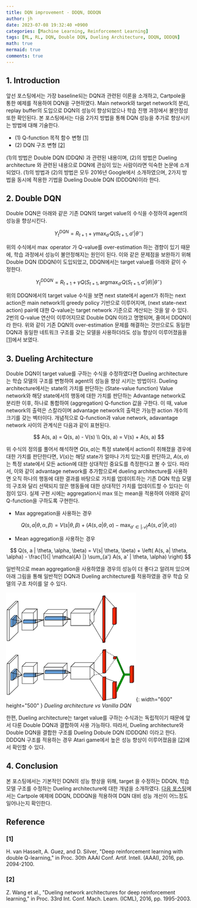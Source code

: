 ```yaml
---
title: DQN improvement - DDQN, DDDQN
author: jh
date: 2023-07-08 19:32:40 +0900
categories: [Machine Learning, Reinforcement Learning]
tags: [ML, RL, DQN, Double DQN, Dueling Architecture, DDQN, DDDQN]
math: true
mermaid: true
comments: true
---
```


## 1. Introduction

앞선 포스팅에서는 가장 baseline되는 DQN과 관련된 이론을 소개하고, Cartpole을 통한 예제를 적용하여 DQN을 구현하였다. 
Main network와 target network의 분리, replay buffer의 도입으로 DQN의 성능이 향상되었으나 학습 진행 과정에서 불안정성 또한 확인된다. 
본 포스팅에서는 다음 2가지 방법을 통해 DQN 성능을 추가로 향상시키는 방법에 대해 기술한다. 

 - (1) Q-function 목적 함수 변형 [[1]](#1)
 - (2) DQN 구조 변형 [[2]](#2)

(1)의 방법은 Double DQN (DDQN) 과 관련된 내용이며, (2)의 방법은 Dueling architecture 와 관련된 내용으로 DQN에 관심이 있는 사람이라면 익숙한 논문에 소개되었다. 
(1)의 방법과 (2)의 방법은 모두 2016년 Google에서 소개하였으며, 2가지 방법을 동시에 적용한 기법을 Dueling Double DQN (DDDQN)이라 한다. 


## 2. Double DQN

Double DQN은 아래와 같은 기존 DQN의 target value의 수식을 수정하여 agent의 성능을 향상시킨다.  

$$
Y_{t}^{DQN} = R_{t+1} + \gamma \max_{a'}Q \left( S_{t+1}, a' | \theta^{-} \right) 
$$

위의 수식에서 $\max$ operator 가 Q-value를 over-estimation 하는 경향이 있기 때문에, 학습 과정에서 성능이 불안정해지는 원인이 된다. 
이와 같은 문제점을 보완하기 위해 Double DQN (DDQN)이 도입되었고, DDQN에서는 target value를 아래와 같이 수정한다. 

$$
Y_{t}^{DDQN} = R_{t+1} + \gamma Q \left( S_{t+1}, \text{arg}\max_{a'} Q ( S_{t+1}, a'| \theta) | \theta^{-} \right) 
$$

위의 DDQN에서의 target value 수식을 보면 next state에서 agent가 취하는 next action은 main network의 greedy policy 기반으로 이루어지며, (next state-next action) pair에 대한 Q-value는 target network 기준으로 계산되는 것을 알 수 있다. 
2번의 Q-value 연산이 이루어지므로 Double DQN 이라고 명명되며, 줄여서 DDQN이라 한다. 
위와 같이 기존 DQN의 over-estimation 문제를 해결하는 것만으로도 동일한 DQN과 동일한 네트워크 구조를 갖는 모델을 사용하더라도 성능 향상이 이루어졌음을 [[1]](#1)에서 보였다.   


## 3. Dueling Architecture 

Double DQN이 target value를 구하는 수식을 수정하였다면 Dueling architecture는 학습 모델의 구조를 변형하여 agent의 성능을 향상 시키는 방법이다. 
Dueling architecture에서는 state의 가치를 판단하는 (State-value function) Value network와 해당 state에서의 행동에 대한 가치를 판단하는 Advantage network로 분리한 이후, 하나로 통합하여 (aggregation) Q-function 값을 구한다. 
이 때, value network의 출력은 스칼라이며 advantage network의 출력은 가능한 action 개수의 크기를 갖는 벡터이다. 
개념적으로 Q-function과 value network, adavantage network 사이의 관계식은 다음과 같이 표현된다. 

$$
    A(s, a) = Q(s, a) - V(s) \\
    Q(s, a) = V(s) + A(s, a)
$$

위 수식의 정의를 풀어서 해석하면 $Q(s, a)$는 특정 state에서 action이 취해졌을 경우에 대한 가치를 판단한다면, $V(s)$는 해당 state가 얼마나 가치 있는지를 판단하고, $A(s, a)$는 특정 state에서 모든 action에 대한 상대적인 중요도를 측정한다고 볼 수 있다. 
따라서, 이와 같이 advantage network를 추가함으로써 dueling architecture를 사용하면 오직 하나의 행동에 대한 결과를 바탕으로 가치를 업데이트하는 기존 DQN 학습 모델의 구조와 달리 선택되지 않은 행동들에 대한 상대적인 가치를 업데이트할 수 있다는 이점이 있다. 
실제 구현 시에는 aggregation시 max 또는 mean을 적용하여 아래와 같이 Q-function을 구하도록 구현한다. 

 - Max aggregation을 사용하는 경우 

$$
    Q(s, a | \theta, \alpha, \beta) = V(s| \theta, \beta) + \left( A(s, a| \theta, \alpha) - \max_{a' \in |\mathcal{A}|} A(s, a' | \theta, \alpha) \right)
$$


 - Mean aggregation을 사용하는 경우 


$$
    Q(s, a | \theta, \alpha, \beta) = V(s| \theta, \beta) + \left( A(s, a| \theta, \alpha) - \frac{1}{| \mathcal{A} |} \sum_{a'} A(s, a' | \theta, \alpha) \right)
$$


일반적으로 mean aggregation을 사용하였을 경우의 성능이 더 좋다고 알려져 있으며 아래 그림을 통해 일반적인 DQN과 Dueling architecture를 적용하였을 경우 학습 모델의 구조 차이를 알 수 있다. 

![dddqn-concept](/assets/img/posts/dqn_improvement/dueling_architecture.png){: width="600" height="500" }
_Dueling architecture vs Vanilla DQN_

한편, Dueling architecture는 target value를 구하는 수식과는 독립적이기 때문에 앞서 다룬 Double DQN과 결합하여 사용 가능하다. 
따라서, Dueling architecture와 Double DQN을 결합한 구조를 Dueling Dobule DQN (DDDQN) 이라고 한다. 
DDDQN 구조를 적용하는 경우 Atari game에서 높은 성능 향상이 이루어졌음을 [[2]](#2)에서 확인할 수 있다. 


## 4. Conclusion 
본 포스팅에서는 기본적인 DQN의 성능 향상을 위해, target 을 수정하는 DDQN, 학습 모델 구조를 수정하는 Dueling architecture에 대한 개념을 소개하였다. 
[다음 포스팅](https://friendlyvillain.github.io/posts/ddqn-dddqn-example/)에서는 Cartpole 예제에 DDQN, DDDQN을 적용하여 DQN 대비 성능 개선이 어느정도 일어나는지 확인한다. 


## Reference
### [1] 
H. van Hasselt, A. Guez, and D. Silver, "Deep reinforcement learning with double Q-learning," in Proc. 30th AAAI Conf. Artif. Intell. (AAAI), 2016, pp. 2094-2100.

### [2] 
Z. Wang et al., "Dueling network architectures for deep reinforcement learning," in Proc. 33rd Int. Conf. Mach. Learn. (ICML), 2016, pp. 1995-2003.